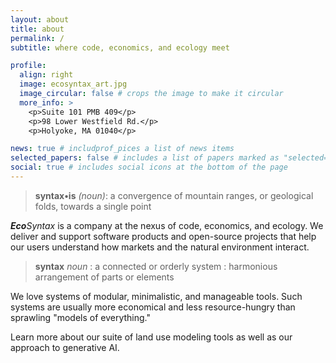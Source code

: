 ```yaml
---
layout: about
title: about
permalink: /
subtitle: where code, economics, and ecology meet

profile:
  align: right
  image: ecosyntax_art.jpg
  image_circular: false # crops the image to make it circular
  more_info: >
    <p>Suite 101 PMB 409</p>
    <p>98 Lower Westfield Rd.</p>
    <p>Holyoke, MA 01040</p>

news: true # includprof_pices a list of news items
selected_papers: false # includes a list of papers marked as "selected={true}"
social: true # includes social icons at the bottom of the page
---
```


>**syntax•is** _(noun)_: a convergence of mountain ranges, or geological folds, towards a single point

_**Eco**Syntax_ is a company at the nexus of code, economics, and ecology.  We deliver and support software products and open-source projects that help our users understand how markets and the natural environment interact.

>**syntax** *noun* : a connected or orderly system : harmonious arrangement of parts or elements

We love systems of modular, minimalistic, and manageable tools.  Such systems are usually more economical and less resource-hungry than sprawling "models of everything."

Learn more about our suite of land use modeling tools as well as our approach to generative AI.